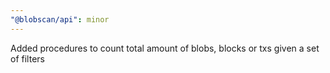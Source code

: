 ```yaml
---
"@blobscan/api": minor
---
```


Added procedures to count total amount of blobs, blocks or txs given a set of filters
